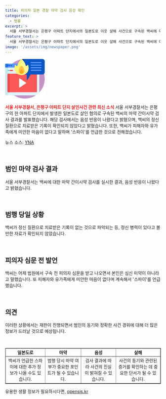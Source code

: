 ```yaml
---
title: 피의자 일본 경찰 마약 검사 음성 확인
categories:
  - 법률
excerpt: >
  서울 서부경찰서는 은평구 아파트 단지에서의 일본도로 이웃 살해 사건으로 구속된 백씨에 대해 마약 간이시약 검사를 실시한 결과, 음성 반응이 나왔다고 전했습니다. 또한, 백씨의 정신 질환 치료 기록이 확인되지 않았으며, 백씨는 심신미약이 아니라고 주장했습니다. 이와 더불어, 백씨는 피해자와 유족에게 미안한 마음이 없다며 계속해서 스파이를 언급했습니다.
feature_text: >
  서울 서부경찰서는 은평구 아파트 단지에서의 일본도로 이웃 살해 사건으로 구속된 백씨에 대해 마약 간이시약 검사를 실시한 결과, 음성 반응이 나왔다고 전했습니다. 또한, 백씨의 정신 질환 치료 기록이 확인되지 않았으며, 백씨는 심신미약이 아니라고 주장했습니다. 이와 더불어, 백씨는 피해자와 유족에게 미안한 마음이 없다며 계속해서 스파이를 언급했습니다.
image: '/assets/img/newspaper.png'
---
```


<p><img src="/assets/img/news.png" alt="rentncar 속보" /></p>

<p><b><span style="color: #ee2323;">서울 서부경찰서, 은평구 아파트 단지 살인사건 관련 최신 소식</span></b>
서울 서부경찰서는 은평구의 한 아파트 단지에서 발생한 일본도로 살인 혐의로 구속된 백씨의 마약 간이시약 검사 결과를 발표했습니다. 해당 검사에서는 음성 반응이 나왔다고 밝혔으며, 백씨의 정신 질환으로 치료받은 기록이 확인되지 않았다고 밝혔습니다. 또한, 백씨가 피해자와 유가족에게 미안한 마음이 없다고 말하며 '스파이'를 언급한 것으로 전해졌습니다.</p>

<p>뉴스 소스: <a href="https://www.yna.co.kr/view/AKR20220902052151061?section=society/all" target="_blank">YNA</a></p>

<p data-ke-size="size16">&nbsp;</p>

<h2 data-ke-size="size26">범인 마약 검사 결과</h2>

<p>서울 서부경찰서는 백씨에 대한 마약 간이시약 검사를 실시한 결과, 음성 반응이 나왔다고 밝혔습니다.</p>

<p data-ke-size="size16">&nbsp;</p>

<h2 data-ke-size="size26">범행 당일 상황</h2>

<p>백씨가 정신 질환으로 치료받은 기록이 없는 것으로 파악되는 등, 정신 병력이 있다고 볼 만한 자료가 확인되지 않았습니다.</p>

<p data-ke-size="size16">&nbsp;</p>

<h2 data-ke-size="size26">피의자 심문 전 발언</h2>

<p>백씨는 어제 법원에서 구속 전 피의자 심문을 받고 나오면서 본인은 심신 미약이 아니라고 말했습니다. 또 피해자와 유가족에게 미안한 마음이 없다며 계속해서 '스파이'를 언급했습니다.</p>

<p data-ke-size="size16">&nbsp;</p>

<h2 data-ke-size="size26">의견</h2>

<p>이러한 상황에서는 재판이 진행되면서 범인의 동기와 정확한 사건 경위에 대해 더 많은 정보가 드러날 것으로 예상됩니다.</p>

<p data-ke-size="size16">&nbsp;</p>

<table style="width: 100%;" border="1">
<tbody>
<tr>
<td style="text-align: center; height: 17px;"><b>일본도로</b></td>
<td style="text-align: center; height: 17px;"><b>마약</b></td>
<td style="text-align: center; height: 17px;"><b>음성</b></td>
<td style="text-align: center; height: 17px;"><b>살해</b></td>
</tr>
<tr>
<td style="text-align: center;">백씨가 언급한 스파이에 대한 추가 정보가 나올 수도 있습니다.</td>
<td style="text-align: center;">범행 당시 마약 여부가 중요한 포인트가 될 수 있습니다.</td>
<td style="text-align: center;">검사 결과에 따라 사건의 진실이 밝혀질 수 있습니다.</td>
<td style="text-align: center;">사건의 동기와 관련된 증거를 확인하는 데 중요한 단서가 될 수 있습니다.</td>
</tr>
</tbody>
</table>
유용한 생활 정보가 필요하시다면, <a href="https://opensis.kr" rel="dofollow">opensis.kr</a>


